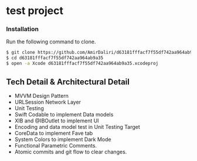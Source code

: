 # test project

### Installation
Run the following command to clone.

```bash
$ git clone https://github.com/AmirDaliri/d63181fffacf7f55df742aa964ab9a35.git
$ cd d63181fffacf7f55df742aa964ab9a35
$ open -a Xcode d63181fffacf7f55df742aa964ab9a35.xcodeproj 
```

## Tech Detail & Architectural Detail

- MVVM Design Pattern
- URLSession Network Layer
- Unit Testing
- Swift Codable to implement Data models
- XIB and @IBOutlet to implement UI
- Encoding and data model test in Unit Testing Target
- CoreData to implement Fave tab
- System Colors to implement Dark Mode
- Functional Parametric Comments.
- Atomic commits and git flow to clear changes.
